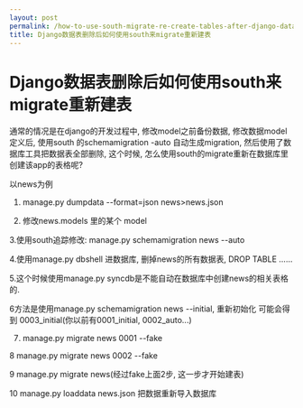 ```yaml
---
layout: post
permalink: /how-to-use-south-migrate-re-create-tables-after-django-database-table-delete
title: Django数据表删除后如何使用south来migrate重新建表
---
```


# Django数据表删除后如何使用south来migrate重新建表 #


通常的情况是在django的开发过程中, 修改model之前备份数据, 修改数据model定义后, 使用south 的schemamigration -auto 自动生成migration, 然后使用了数据库工具把数据表全部删除, 这个时候, 怎么使用south的migrate重新在数据库里创建该app的表格呢?

以news为例

1. manage.py dumpdata --format=json news>news.json

2. 修改news.models 里的某个 model

3.使用south追踪修改: manage.py schemamigration  news --auto

4.使用manage.py dbshell 进数据库, 删掉news的所有数据表, DROP TABLE ......

5.这个时候使用manage.py syncdb是不能自动在数据库中创建news的相关表格的.

6方法是使用manage.py schemamigration news --initial, 重新初始化 可能会得到 0003_initial(你以前有0001_initial, 0002_auto...)

7. manage.py migrate news 0001 --fake

8 manage.py migrate news 0002 --fake

9 manage.py migrate news(经过fake上面2步, 这一步才开始建表)

10 manage.py loaddata news.json 把数据重新导入数据库